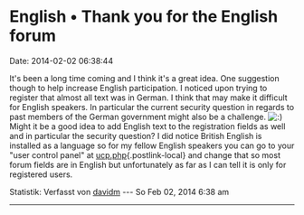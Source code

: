 English • Thank you for the English forum
=========================================

Date: 2014-02-02 06:38:44

It\'s been a long time coming and I think it\'s a great idea. One
suggestion though to help increase English participation. I noticed upon
trying to register that almost all text was in German. I think that may
make it difficult for English speakers. In particular the current
security question in regards to past members of the German government
might also be a challenge.
![:)](http://forum.yacy-websuche.de/images/smilies/icon_e_smile.gif "Smile")
Might it be a good idea to add English text to the registration fields
as well and in particular the security question? I did notice British
English is installed as a language so for my fellow English speakers you
can go to your \"user control panel\" at
[ucp.php](http://forum.yacy-websuche.de/ucp.php){.postlink-local} and
change that so most forum fields are in English but unfortunately as far
as I can tell it is only for registered users.

Statistik: Verfasst von
[davidm](http://forum.yacy-websuche.de/memberlist.php?mode=viewprofile&u=9354)
--- So Feb 02, 2014 6:38 am

------------------------------------------------------------------------
